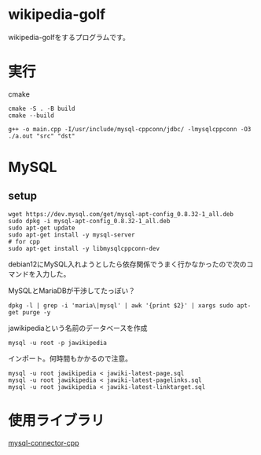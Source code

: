# wikipedia-golf
wikipedia-golfをするプログラムです。

# 実行
cmake
```
cmake -S . -B build
cmake --build
```

```
g++ -o main.cpp -I/usr/include/mysql-cppconn/jdbc/ -lmysqlcppconn -O3
./a.out "src" "dst"
```

# MySQL
## setup
```
wget https://dev.mysql.com/get/mysql-apt-config_0.8.32-1_all.deb
sudo dpkg -i mysql-apt-config_0.8.32-1_all.deb
sudo apt-get update
sudo apt-get install -y mysql-server
# for cpp
sudo apt-get install -y libmysqlcppconn-dev
```
debian12にMySQL入れようとしたら依存関係でうまく行かなかったので次のコマンドを入力した。

MySQLとMariaDBが干渉してたっぽい？
```
dpkg -l | grep -i 'maria\|mysql' | awk '{print $2}' | xargs sudo apt-get purge -y
```

jawikipediaという名前のデータベースを作成
```
mysql -u root -p jawikipedia
```
インポート。何時間もかかるので注意。
```
mysql -u root jawikipedia < jawiki-latest-page.sql
mysql -u root jawikipedia < jawiki-latest-pagelinks.sql
mysql -u root jawikipedia < jawiki-latest-linktarget.sql
```

# 使用ライブラリ
[mysql-connector-cpp](https://github.com/mysql/mysql-connector-cpp)
